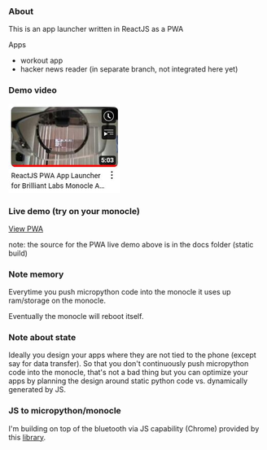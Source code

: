 ### About

This is an app launcher written in ReactJS as a PWA

Apps
- workout app
- hacker news reader (in separate branch, not integrated here yet)

### Demo video
<a href="https://www.youtube.com/watch?v=T8Ojr39Myuw">
  <img src="yt-thumb.JPG" alt="youtube thumbnail"/>
</a>

### Live demo (try on your monocle)

<a href="https://jdc-cunningham.github.io/bl-monocle-reactjs-pwa/">View PWA</a>

note: the source for the PWA live demo above is in the docs folder (static build)

### Note memory
Everytime you push micropython code into the monocle it uses up ram/storage on the monocle.

Eventually the monocle will reboot itself.

### Note about state

Ideally you design your apps where they are not tied to the phone (except say for data transfer). So that you don't continuously push micropython code into the monocle, that's not a bad thing but you can optimize your apps by planning the design around static python code vs. dynamically generated by JS.

### JS to micropython/monocle

I'm building on top of the bluetooth via JS capability (Chrome) provided by this [library](https://github.com/siliconwitchery/web-bluetooth-repl).
